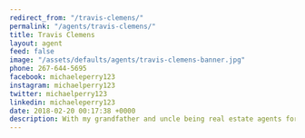 ```yaml
---
redirect_from: "/travis-clemens/"
permalink: "/agents/travis-clemens/"
title: Travis Clemens
layout: agent
feed: false
image: "/assets/defaults/agents/travis-clemens-banner.jpg"
phone: 267-644-5695
facebook: michaeleperry123
instagram: michaelperry123
twitter: michaelperry123
linkedin: michaeleperry123
date: 2018-02-20 00:17:38 +0000
description: With my grandfather and uncle being real estate agents for over 30 years, I have always had a love for houses and people. Being part of The Perry Group, I have access to over 20 years of real estate experience. I grew up in Pennsylvania, received my BBA in Virginia, and have been in Utah for 2 years. I love this state and city and am beyond blessed to call it my home. Give me a call or text and let me help you make Utah your new home!
---
```

